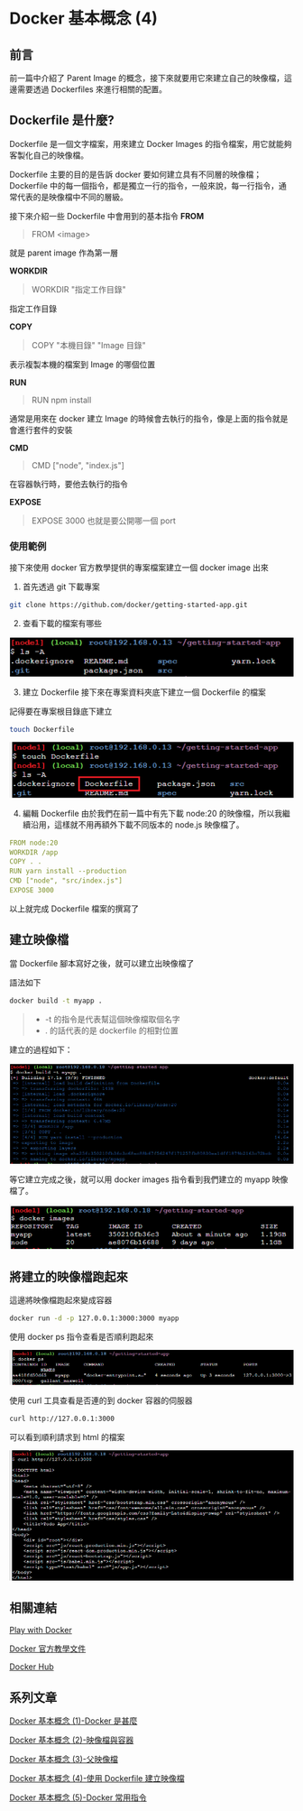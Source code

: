 # Docker 基本概念 (4)

## 前言

前一篇中介紹了 Parent Image 的概念，接下來就要用它來建立自己的映像檔，這邊需要透過 Dockerfiles 來進行相關的配置。

## Dockerfile 是什麼?

Dockerfile 是一個文字檔案，用來建立 Docker Images 的指令檔案，用它就能夠客製化自己的映像檔。

Dockerfile 主要的目的是告訴 docker 要如何建立具有不同層的映像檔；Dockerfile 中的每一個指令，都是獨立一行的指令，一般來說，每一行指令，通常代表的是映像檔中不同的層級。

接下來介紹一些 Dockerfile 中會用到的基本指令
**FROM**

> FROM \<image\>

就是 parent image 作為第一層

**WORKDIR**

> WORKDIR "指定工作目錄"

指定工作目錄

**COPY**

> COPY "本機目錄" "Image 目錄"

表示複製本機的檔案到 Image 的哪個位置

**RUN**

> RUN npm install

通常是用來在 docker 建立 Image 的時候會去執行的指令，像是上面的指令就是會進行套件的安裝

**CMD**

> CMD ["node", "index.js"]

在容器執行時，要他去執行的指令

**EXPOSE**

> EXPOSE 3000
> 也就是要公開哪一個 port

### 使用範例

接下來使用 docker 官方教學提供的專案檔案建立一個 docker image 出來

1. 首先透過 git 下載專案

```bash
git clone https://github.com/docker/getting-started-app.git
```

2. 查看下載的檔案有哪些

![](./images/01.png)

3. 建立 Dockerfile
   接下來在專案資料夾底下建立一個 Dockerfile 的檔案

記得要在專案根目錄底下建立

```bash
touch Dockerfile
```

![](./images/02.png)

4. 編輯 Dockerfile
由於我們在前一篇中有先下載 node:20 的映像檔，所以我繼續沿用，這樣就不用再額外下載不同版本的 node.js 映像檔了。

 ```yaml
 FROM node:20
 WORKDIR /app
 COPY . .
 RUN yarn install --production
 CMD ["node", "src/index.js"]
 EXPOSE 3000
 ```

以上就完成 Dockerfile 檔案的撰寫了

## 建立映像檔

當 Dockerfile 腳本寫好之後，就可以建立出映像檔了

語法如下

```bash
docker build -t myapp .
```

> - -t 的指令是代表幫這個映像檔取個名字
> - . 的話代表的是 dockerfile 的相對位置

建立的過程如下：

![](./images/03.png)

等它建立完成之後，就可以用 docker images 指令看到我們建立的 myapp 映像檔了。

![](./images/04.png)

## 將建立的映像檔跑起來
這邊將映像檔跑起來變成容器

```bash
docker run -d -p 127.0.0.1:3000:3000 myapp
```

使用 docker ps 指令查看是否順利跑起來

![](./images/05.png)

使用 curl 工具查看是否連的到 docker 容器的伺服器

```bash
curl http://127.0.0.1:3000
```

可以看到順利請求到 html 的檔案

![](./images/06.png)

## 相關連結
[Play with Docker](https://labs.play-with-docker.com/)

[Docker 官方教學文件](https://docs.docker.com/guides/workshop/)

[Docker Hub](https://hub.docker.com/)

## 系列文章

[Docker 基本概念 (1)-Docker 是甚麼](https://bingfenghung.github.io/blog/articles/Docker%3C_%3E%3EDocker%20%E5%9F%BA%E6%9C%AC%E6%A6%82%E5%BF%B5%20(1))

[Docker 基本概念 (2)-映像檔與容器](https://bingfenghung.github.io/blog/articles/Docker%3C_%3E%3EDocker%20%E5%9F%BA%E6%9C%AC%E6%A6%82%E5%BF%B5%20(2))

[Docker 基本概念 (3)-父映像檔](https://bingfenghung.github.io/blog/articles/Docker%3C_%3E%3EDocker%20%E5%9F%BA%E6%9C%AC%E6%A6%82%E5%BF%B5%20(3))

[Docker 基本概念 (4)-使用 Dockerfile 建立映像檔](https://bingfenghung.github.io/blog/articles/Docker%3C_%3E%3EDocker%20%E5%9F%BA%E6%9C%AC%E6%A6%82%E5%BF%B5%20(4))

[Docker 基本概念 (5)-Docker 常用指令](https://bingfenghung.github.io/blog/articles/Docker%3C_%3E%3EDocker%20%E5%9F%BA%E6%9C%AC%E6%A6%82%E5%BF%B5%20(5))
